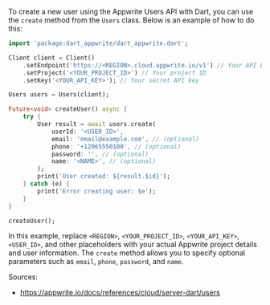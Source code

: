 To create a new user using the Appwrite Users API with Dart, you can use the `create` method from the `Users` class. Below is an example of how to do this:

```dart
import 'package:dart_appwrite/dart_appwrite.dart';

Client client = Client()
    .setEndpoint('https://<REGION>.cloud.appwrite.io/v1') // Your API Endpoint
    .setProject('<YOUR_PROJECT_ID>') // Your project ID
    .setKey('<YOUR_API_KEY>'); // Your secret API key

Users users = Users(client);

Future<void> createUser() async {
    try {
        User result = await users.create(
            userId: '<USER_ID>',
            email: 'email@example.com', // (optional)
            phone: '+12065550100', // (optional)
            password: '', // (optional)
            name: '<NAME>', // (optional)
        );
        print('User created: ${result.$id}');
    } catch (e) {
        print('Error creating user: $e');
    }
}

createUser();
```

In this example, replace `<REGION>`, `<YOUR_PROJECT_ID>`, `<YOUR_API_KEY>`, `<USER_ID>`, and other placeholders with your actual Appwrite project details and user information. The `create` method allows you to specify optional parameters such as `email`, `phone`, `password`, and `name`.

Sources:
- https://appwrite.io/docs/references/cloud/server-dart/users
